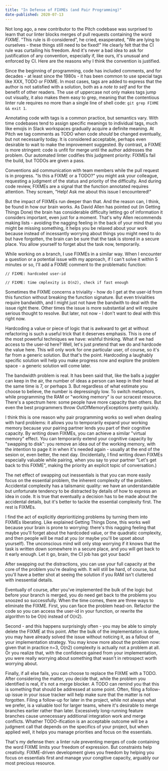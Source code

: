 ```yaml
---
title: "In Defense of FIXMEs (and Pair Programming)"
date-published: 2020-07-13
---
```


Not long ago, a new contributor to the Pitch codebase was surprised to learn that our linter blocks merges of pull requests containing the word _FIXME_. "This rule is ill-considered", he cried, exasperated, "We are lying to ourselves - these things still need to be fixed!" He clearly felt that the CI rule was curtailing his freedom. And it's never a bad idea to ask for justification of any convention, especially if, like ours, it's unusual and enforced by CI. Here are the reasons why I think the convention is justified.

Since the beginning of programming, code has included comments, and for decades - at least since the 1980s - it has been common to use special tags like XXX, TODO or FIXME. In most cases, tags are added to express that the author is not satisfied with a solution, both as a _note to self_ and for the benefit of other readers. The use of uppercase not only makes tags jump out visually, it also makes them easy to grep, meaning that the contentious linter rule requires no more than a single line of shell code: `git grep FIXME && exit 1`.

Annotating code with tags is a common practice, but semantics vary. With time codebases tend to assign specific meanings to individual tags, much like emojis in Slack workspaces gradually acquire a definite meaning. At Pitch we tag comments as TODO when code  _should_ be changed eventually, but not necessarily today. It is considered acceptable, perhaps even desirable to wait to make the improvement suggested. By contrast, a FIXME is more stringent: code is unfit for merge until the author addresses the problem. Our automated linter codifies this judgment priority: FIXMEs fail the build, but TODOs are given a pass.

Conventions aid communication with team members while the pull request is in progress. "Is this a FIXME or a TODO?" you might ask your colleague, requesting a judgment of the status and priority of the difficulty. And during code review, FIXMEs are a signal that the function annotated requires attention. They scream, "Help! Ask me about this issue I encountered!"

But the impact of FIXMEs run deeper than that. And the reason can, I think, be found in how our brain works. As David Allen has pointed out (in Getting Things Done) the brain has considerable difficulty letting go of information it considers important, even just for a moment. That's why Allen recommends making lists - avoiding the nagging feeling in the back of your mind that you might be missing something, it helps you be relaxed about your work because instead of incessantly worrying about things you might need to do but have forgotten, the brain can be sure that the task is stored in a secure place. You allow yourself to forget abut the task now, temporarily.

While working on a branch, I use FIXMEs in a similar way. When I encounter a question or a potential issue with my approach, if I can't solve it within 5 minutes or so, I'll add a FIXME comment to the problematic function:

```
// FIXME: hardcoded user-id

// FIXME: time cmplexity is O(n2), check if fast enough
```

Sometimes the FIXME concerns a triviality - how do I get at the user-id from this function without breaking the function signature. But even trivialities require bandwidth, and I might just not have the bandwith to deal with the issue right there. Other times the issue is more substantial and will require serious thought to resolve. But later, not now - I don't want to deal with this right now.

Hardcoding a value or piece of logic that is awkward to get at without refactoring is such a useful trick that it deserves emphasis. This is one of the most powerful techniques we have: wishful thinking. What if we had access to the user-id here? Well, let's just pretend that we do and hardcode the value here. This will only work for one particular user, of course, so it's far from a generic solution. But that's the point. Hardcoding a laughably specific solution will help you make progress now and explore the problem space - a generic solution will come later.

The bandwidth problem is real. It has been said that, like the balls a juggler can keep in the air, the number of ideas a person can keep in their head at the same time is 7, or perhaps 3. But regardless of what estimate you choose to believe, the number is depressingly low. To switch metaphors, while programming the RAM or "working memory" is our scracest resource. There's a spectrum here: some people have more capacity than others. But even the best programmers throw OutOfMemoryExceptions pretty quickly.

I think this is one reason why pair programming works so well when dealing with hard problems: it allows you to temporarily expand your working memory because your pairing partner lends you part of their cognitive capacity. By writing down FIXMEs, you can achieve a similar "virtual memory" effect. You can temporarily extend your cognitive capacity by "swapping to disk": you remove an idea out of the working memory, with the intention to page it in when it's needed again - usually at the end of the sesion or, even better, the next day. (Incidentally, I find writing down FIXMEs especially valuable while pairing, when you say to your partner "Let's get back to this FIXME", making the priority an explicit topic of conversation.)

The net effect of swapping out inessentials is that you can more easily focus on the essential problem, the inherent complexity of the problem. Accidental complexity has a talismanic quality: we have an understandable but unfortunate tendency to be distracted by details of how to express an idea in code. It is true that eventually a decision has to be made about the accidental details, but it's better to tackle the essential complexity first. The rest is FIXMEs.

I find the act of explicitly deprioritizing problems by turning them into FIXMEs liberating. Like explained Getting Things Done, this works well because your brain is prone to worrying: there's this nagging feeling that maybe you'll forget about the hardcoded value, or the quadratic complexity, and then people will be mad at you (or maybe you'll be upset about yourself). The unconscious mind will only stop worrying if it knows that the task is written down somewhere in a secure place, and you will get back to it early enough. Let it go, brain, the CI job has got your back!

After swapping out the distractions, you can use your full capacity at the core of the problem you're dealing with. It will still be hard, of course, but you'll have a better shot at seeing the solution if you RAM isn't cluttered with inessential details. 

Eventually of course, after you've implemented the bulk of the logic but before your branch is merged, you do need get back to the problems you snoozed so successfully. When the time comes, there are three ways to eliminate the FIXME. First, you can face the problem head-on. Refactor the code so you can access the user-id in your function, or rewrite the algorithm to be O(n) instead of O(n2).

Second - and this happens surprisingly often - you may be able to simply delete the FIXME at this point. After the bulk of the implementation is done, you may have already solved the issue without noticing it, as a fallout of your implementation strategy. You may know more about the problem now: given that in practice n=3, O(n2) complexity is actually not a problem at all. Or you realize that, with the confidence gained from your implementation, you were really worrying about something that wasn't in retrospect worth worrying about.

Finally, if all else fails, you can choose to replace the FIXME with a TODO. After considering the matter, you decide that, while the problem you identified is real, it's not a merge blocker. A TODO can remind you that this is something that should be addressed at some point. Often, filing a follow-up issue in your issue tracker will help make sure that the matter is not forgotten. Filing a follow-up for later in the project, while not always what we prefer, is a valuable tool for larger teams, where it's desirable to merge branches earlier rather than later. Excessively long-running feature branches cause unnecessary additional integration work and merge conflicts. Whather TODO-ification is an acceptable outcome will be a judgment call that depends on the specifics of your project, but when applied well, it helps you manage priorities and focus on the essentials.

That's my defense then: a linter rule preventing merges of code containing the word FIXME limits your freedom of expression. But constraints help creativity. FIXME-driven development gives you freedom by helping you focus on essentials first and manage your congitive capacity, arguably our most precious resource.
